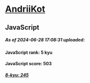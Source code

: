 # [AndriiKot](https://www.codewars.com/users/AndriiKot) 
## JavaScript
##### As of 2024-06-28 17:08:31 uploaded:
#### JavaScript rank: 5 kyu
#### JavaScript score: 503
##### [8-kyu: 245](https://github.com/AndriiKot/JavaScript__CodeWars/tree/main/kyu-8)
